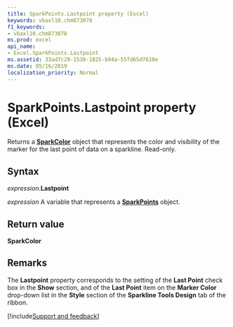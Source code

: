 ```yaml
---
title: SparkPoints.Lastpoint property (Excel)
keywords: vbaxl10.chm873078
f1_keywords:
- vbaxl10.chm873078
ms.prod: excel
api_name:
- Excel.SparkPoints.Lastpoint
ms.assetid: 33ad7c29-1538-1825-b94a-55fd65d7610e
ms.date: 05/16/2019
localization_priority: Normal
---
```



# SparkPoints.Lastpoint property (Excel)

Returns a **[SparkColor](Excel.SparkColor.md)** object that represents the color and visibility of the marker for the last point of data on a sparkline. Read-only.


## Syntax

_expression_.**Lastpoint**

_expression_ A variable that represents a **[SparkPoints](Excel.SparkPoints.md)** object.


## Return value

**SparkColor**


## Remarks

The **Lastpoint** property corresponds to the setting of the **Last Point** check box in the **Show** section, and of the **Last Point** item on the **Marker Color** drop-down list in the **Style** section of the **Sparkline Tools Design** tab of the ribbon.



[!include[Support and feedback](~/includes/feedback-boilerplate.md)]